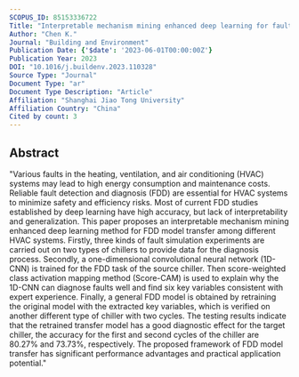 ```yaml
---
SCOPUS_ID: 85153336722
Title: "Interpretable mechanism mining enhanced deep learning for fault diagnosis of heating, ventilation and air conditioning systems"
Author: "Chen K."
Journal: "Building and Environment"
Publication Date: {'$date': '2023-06-01T00:00:00Z'}
Publication Year: 2023
DOI: "10.1016/j.buildenv.2023.110328"
Source Type: "Journal"
Document Type: "ar"
Document Type Description: "Article"
Affiliation: "Shanghai Jiao Tong University"
Affiliation Country: "China"
Cited by count: 3
---
```


## Abstract
"Various faults in the heating, ventilation, and air conditioning (HVAC) systems may lead to high energy consumption and maintenance costs. Reliable fault detection and diagnosis (FDD) are essential for HVAC systems to minimize safety and efficiency risks. Most of current FDD studies established by deep learning have high accuracy, but lack of interpretability and generalization. This paper proposes an interpretable mechanism mining enhanced deep learning method for FDD model transfer among different HVAC systems. Firstly, three kinds of fault simulation experiments are carried out on two types of chillers to provide data for the diagnosis process. Secondly, a one-dimensional convolutional neural network (1D-CNN) is trained for the FDD task of the source chiller. Then score-weighted class activation mapping method (Score-CAM) is used to explain why the 1D-CNN can diagnose faults well and find six key variables consistent with expert experience. Finally, a general FDD model is obtained by retraining the original model with the extracted key variables, which is verified on another different type of chiller with two cycles. The testing results indicate that the retrained transfer model has a good diagnostic effect for the target chiller, the accuracy for the first and second cycles of the chiller are 80.27% and 73.73%, respectively. The proposed framework of FDD model transfer has significant performance advantages and practical application potential."
